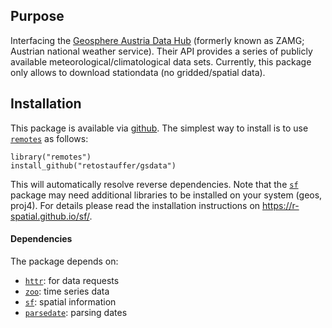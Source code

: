 


<!--<img src="man/figures/logo.png" align="right" height="200" style="float:right; height:200px;">-->

## Purpose

Interfacing the [Geosphere Austria Data Hub](https://data.hub.zamg.ac.at/)
(formerly known as ZAMG; Austrian national weather service).
Their API provides a series of publicly available meteorological/climatological data sets.
Currently, this package only allows to download stationdata (no gridded/spatial data).

## Installation

This package is available via [github](https://github.com/retostauffer/gsdata).
The simplest way to install is to use [`remotes`](https://cran.r-project.org/package=remotes)
as follows:

```
library("remotes")
install_github("retostauffer/gsdata")
```

This will automatically resolve reverse dependencies. Note that the
[`sf`](https://cran.r-project.org/package=sf) package may need
additional libraries to be installed on your system (geos, proj4).
For details please read the installation instructions on
<https://r-spatial.github.io/sf/>.

#### Dependencies

The package depends on:

* [`httr`](https://cran.r-project.org/package=httr): for data requests
* [`zoo`](https://cran.r-project.org/package=zoo): time series data
* [`sf`](https://cran.r-project.org/package=sf): spatial information
* [`parsedate`](https://cran.r-project.org/package=parsedate): parsing dates

